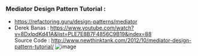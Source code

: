 ### Mediator Design Pattern Tutorial :
* https://refactoring.guru/design-patterns/mediator
* Derek Banas : https://www.youtube.com/watch?v=8DxIpdKd41A&list=PLE7E8B7F4856C9B19&index=88 <br/>
Source Code : http://www.newthinktank.com/2012/10/mediator-design-pattern-tutorial/
![image](https://user-images.githubusercontent.com/30351771/134659773-313ab338-24ad-4da0-a4b6-da1538c47335.png)
